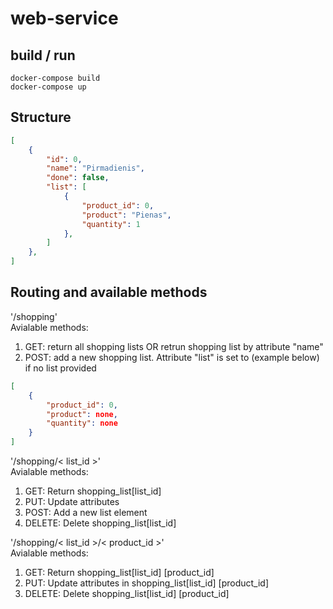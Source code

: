 # web-service
## build / run
```
docker-compose build
docker-compose up
```
## Structure
```JSON
[
    {
        "id": 0,
        "name": "Pirmadienis",
        "done": false,
        "list": [
            {
                "product_id": 0,
                "product": "Pienas",
                "quantity": 1
            },
        ]
    },
]
```

## Routing and available methods

'/shopping'  
Avialable methods:
1) GET: return all shopping lists
    OR retrun shopping list by attribute "name"
2) POST: add a new shopping list. 
Attribute "list" is set to (example below) if no list provided 
```JSON
[
    {
        "product_id": 0,
        "product": none,
        "quantity": none
    }
]
```

'/shopping/<  list_id  >'  
Avialable methods:
1) GET: Return shopping_list[list_id]
2) PUT: Update attributes
3) POST: Add a new list element
4) DELETE: Delete shopping_list[list_id]

'/shopping/<  list_id  >/<  product_id  >'  
Avialable methods:
1) GET: Return shopping_list[list_id]  [product_id] 
2) PUT: Update attributes in shopping_list[list_id]  [product_id]
3) DELETE: Delete shopping_list[list_id]  [product_id]
